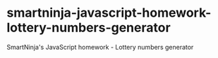# smartninja-javascript-homework-lottery-numbers-generator
SmartNinja's JavaScript homework - Lottery numbers generator
